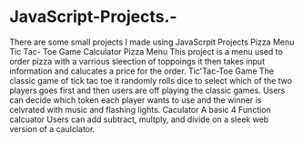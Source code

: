 # JavaScript-Projects.-
There are some small projects I made using JavaScrpit 
Projects
Pizza Menu
Tic Tac- Toe Game 
Calculator
Pizza Menu 
This project is a menu used to order pizza with a varrious sleection of toppoings it then takes input information and calucates a price for the order.
Tic'Tac-Toe Game The classic game of tick tac toe it randomly rolls dice to select which of the two players goes first and then users are off playing the classic games. Users can decide which token each player wants to use and the winner is celvrated with music and flashing lights.
Caculator 
A basic 4 Function calcuator Users can add subtract, multply, and divide on a sleek web version of a caulclator.
